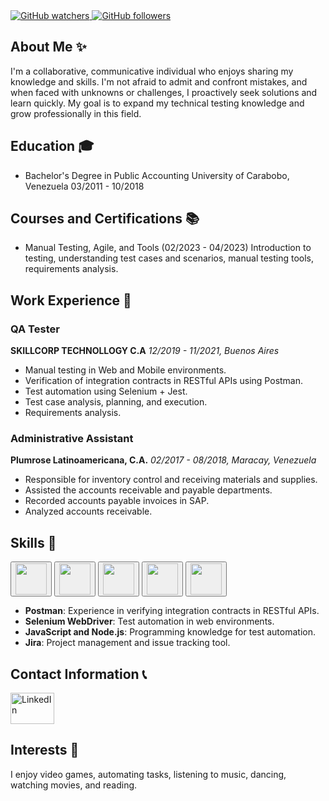 <div>
<a href="https://github.com/Johbry">
    <img src="https://img.shields.io/github/watchers/Johbry/johbry?label=Views&logoColor=%23CF1680&style=social" alt="GitHub watchers">
  </a>
  <a href="https://github.com/Johbry">
    <img src="https://img.shields.io/github/followers/Johbry?logoColor=%23CF1680&style=social" alt="GitHub followers">
  </a>
  </div>
  
## About Me ✨

I'm a collaborative, communicative individual who enjoys sharing my knowledge and skills. I'm not afraid to admit and confront mistakes, and when faced with unknowns or challenges, I proactively seek solutions and learn quickly. My goal is to expand my technical testing knowledge and grow professionally in this field.

## Education 🎓

- Bachelor's Degree in Public Accounting
University of Carabobo, Venezuela
03/2011 - 10/2018

## Courses and Certifications 📚

- Manual Testing, Agile, and Tools (02/2023 - 04/2023)
Introduction to testing, understanding test cases and scenarios, manual testing tools, requirements analysis.

## Work Experience 💼

### QA Tester
**SKILLCORP TECHNOLLOGY C.A**
*12/2019 - 11/2021, Buenos Aires*

- Manual testing in Web and Mobile environments.
- Verification of integration contracts in RESTful APIs using Postman.
- Test automation using Selenium + Jest.
- Test case analysis, planning, and execution.
- Requirements analysis.

### Administrative Assistant
**Plumrose Latinoamericana, C.A.**
*02/2017 - 08/2018, Maracay, Venezuela*

- Responsible for inventory control and receiving materials and supplies.
- Assisted the accounts receivable and payable departments.
- Recorded accounts payable invoices in SAP.
- Analyzed accounts receivable.

<h2>Skills 🚀</h2>

<div>
  <a href="https://www.postman.com/" target="_blank"><button><img src="https://www.returngis.net/wp-content/uploads/2021/06/New-postman.png" width="50px" height="50px"></button></a>
  <a href="https://www.atlassian.com/es/software/jira" target="_blank"><button><img src="https://www.coreit.cz/atlassian/wp-content/uploads/2019/06/jira-1.png" width="50px" height="50px"></button></a>
  <a href="https://www.selenium.dev/documentation/webdriver" target="_blank"><button><img src="https://upload.wikimedia.org/wikipedia/commons/thumb/d/d5/Selenium_Logo.png/574px-Selenium_Logo.png?20200511151950"
  width="50px" height="50px"></button></a>
  <a href="https://www.javascript.com/" target="_blank"><button><img src="https://upload.wikimedia.org/wikipedia/commons/thumb/6/6a/JavaScript-logo.png/600px-JavaScript-logo.png" width="50px" height="50px"></button></a>
  <a href="https://nodejs.org/es" target="_blank"><button><img src="https://img2.freepng.es/20180425/jrw/kisspng-node-js-javascript-web-application-express-js-comp-5ae0f84e2a4242.1423638015246930701731.jpg" width="50px" height="50px"></button></a>
</div>

- **Postman**: Experience in verifying integration contracts in RESTful APIs.
- **Selenium WebDriver**: Test automation in web environments.
- **JavaScript and Node.js**: Programming knowledge for test automation.
- **Jira**: Project management and issue tracking tool.

## Contact Information 📞

<a href="https://www.linkedin.com/in/johbry-mellado/" onclick="window.open('https://www.linkedin.com/in/johbry-mellado/', '_blank'); return false;">
  <img src="https://1000marcas.net/wp-content/uploads/2020/01/Logo-Linkedin-500x313.png" width="70px" height="50px" alt="LinkedIn">
  <span></span>
</a>

## Interests 🌟

I enjoy video games, automating tasks, listening to music, dancing, watching movies, and reading.

